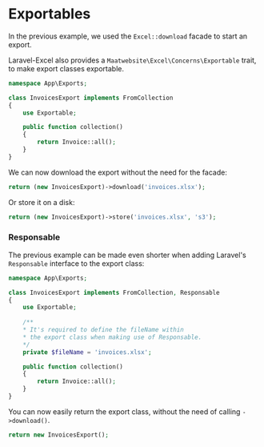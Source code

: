 # Exportables

In the previous example, we used the `Excel::download` facade to start an export. 

Laravel-Excel also provides a `Maatwebsite\Excel\Concerns\Exportable` trait, to make export classes exportable.

```php
namespace App\Exports;

class InvoicesExport implements FromCollection
{
    use Exportable;

    public function collection()
    {
        return Invoice::all();
    }
}
```

We can now download the export without the need for the facade:

```php
return (new InvoicesExport)->download('invoices.xlsx');
```

Or store it on a disk:

```php
return (new InvoicesExport)->store('invoices.xlsx', 's3');
```

### Responsable

The previous example can be made even shorter when adding Laravel's `Responsable` interface to the export class:

```php
namespace App\Exports;

class InvoicesExport implements FromCollection, Responsable
{
    use Exportable;
    
    /**
    * It's required to define the fileName within
    * the export class when making use of Responsable.
    */
    private $fileName = 'invoices.xlsx';

    public function collection()
    {
        return Invoice::all();
    }
}
```

You can now easily return the export class, without the need of calling `->download()`.

```php
return new InvoicesExport();
```
